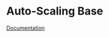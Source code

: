 # Auto-Scaling Base

[Documentation](https://docs.fluxninja.com/reference/policies/bundled-blueprints/policies/auto-scaling/base.md)
